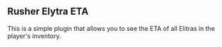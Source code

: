 ## Rusher Elytra ETA

This is a simple plugin that allows you to see the ETA of all Elitras in the player's inventory.

